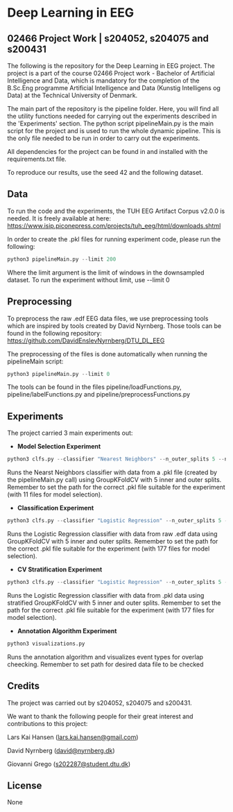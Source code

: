 # Deep Learning in EEG
## 02466 Project Work | s204052, s204075 and s200431
The following is the repository for the Deep Learning in EEG project.
The project is a part of the course 02466 Project work - Bachelor of Artificial Intelligence and Data, which is mandatory for the completion of the B.Sc.Eng programme Artificial Intelligence and Data (Kunstig Intelligens og Data) at the Technical University of Denmark.

The main part of the repository is the pipeline folder. Here, you will find all the utility functions needed for carrying out the experiments described in the 'Experiments' section. The python script pipelineMain.py is the main script for the project and is used to run the whole dynamic pipeline. This is the only file needed to be run in order to carry out the experiments.

All dependencies for the project can be found in and installed with the requirements.txt file. 

To reproduce our results, use the seed 42 and the following dataset. 

## Data
To run the code and the experiments, the TUH EEG Artifact Corpus v2.0.0 is needed. It is freely available at here: 
https://www.isip.piconepress.com/projects/tuh_eeg/html/downloads.shtml

In order to create the .pkl files for running experiment code, please run the following:
```python
python3 pipelineMain.py --limit 200
```
Where the limit argument is the limit of windows in the downsampled dataset. To run the experiment without limit, use --limit 0

## Preprocessing
To preprocess the raw .edf EEG data files, we use preprocessing tools which are inspired by tools created by David Nyrnberg. 
Those tools can be found in the following repository:
https://github.com/DavidEnslevNyrnberg/DTU_DL_EEG

The preprocessing of the files is done automatically when running the pipelineMain script:
```python
python3 pipelineMain.py --limit 0
```

The tools can be found in the files pipeline/loadFunctions.py, pipeline/labelFunctions.py and pipeline/preprocessFunctions.py

## Experiments
The project carried 3 main experiments out:
- **Model Selection Experiment**
```python
python3 clfs.py --classifier "Nearest Neighbors" --n_outer_splits 5 --n_inner_splits 5 --fromPickle 1
```
Runs the Nearst Neighbors classifier with data from a .pkl file (created by the pipelineMain.py call) using GroupKFoldCV with 5 inner and outer splits.
Remember to set the path for the correct .pkl file suitable for the experiment (with 11 files for model selection).

- **Classification Experiment**
```python
python3 clfs.py --classifier "Logistic Regression" --n_outer_splits 5 --n_inner_splits 5 --fromPickle 0
```
Runs the Logistic Regression classifier with data from raw .edf data using GroupKFoldCV with 5 inner and outer splits. 
Remember to set the path for the correct .pkl file suitable for the experiment (with 177 files for model selection).

- **CV Stratification Experiment**
```python
python3 clfs.py --classifier "Logistic Regression" --n_outer_splits 5 --n_inner_splits 5 --stratification 1
```
Runs the Logistic Regression classifier with data from .pkl data using stratified GroupKFoldCV with 5 inner and outer splits. 
Remember to set the path for the correct .pkl file suitable for the experiment (with 177 files for model selection).


- **Annotation Algorithm Experiment**
```python
python3 visualizations.py
```
Runs the annotation algorithm and visualizes event types for overlap cheecking. Remember to set path for desired data file to be checked

## Credits
The project was carried out by s204052, s204075 and s200431.

We want to thank the following people for their great interest and contributions to this project:

Lars Kai Hansen (lars.kai.hansen@gmail.com)

David Nyrnberg (david@nyrnberg.dk)

Giovanni Grego (s202287@student.dtu.dk)

## License
None
